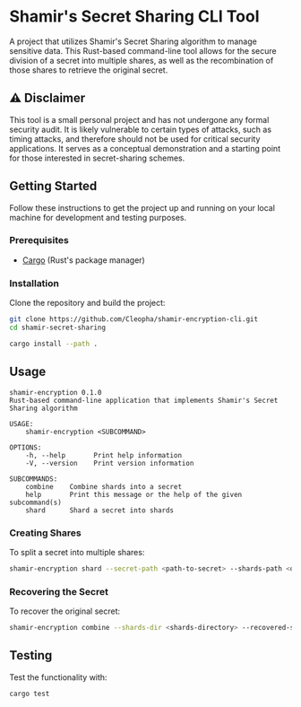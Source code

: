# Shamir's Secret Sharing CLI Tool

A project that utilizes Shamir's Secret Sharing algorithm to manage sensitive data. This Rust-based command-line tool allows for the secure division of a secret into multiple shares, as well as the recombination of those shares to retrieve the original secret.

## :warning: Disclaimer

This tool is a small personal project and has not undergone any formal security audit. It is likely vulnerable to certain types of attacks, such as timing attacks, and therefore should not be used for critical security applications. It serves as a conceptual demonstration and a starting point for those interested in secret-sharing schemes.

## Getting Started

Follow these instructions to get the project up and running on your local machine for development and testing purposes.

### Prerequisites

- [Cargo](https://www.rust-lang.org/) (Rust's package manager)

### Installation

Clone the repository and build the project:

```sh
git clone https://github.com/Cleopha/shamir-encryption-cli.git
cd shamir-secret-sharing

cargo install --path .
```

## Usage

```
shamir-encryption 0.1.0
Rust-based command-line application that implements Shamir's Secret Sharing algorithm

USAGE:
    shamir-encryption <SUBCOMMAND>

OPTIONS:
    -h, --help       Print help information
    -V, --version    Print version information

SUBCOMMANDS:
    combine    Combine shards into a secret
    help       Print this message or the help of the given subcommand(s)
    shard      Shard a secret into shards
```

### Creating Shares

To split a secret into multiple shares:

```sh
shamir-encryption shard --secret-path <path-to-secret> --shards-path <output-directory> --parts <number-of-shares> --threshold <shares-needed-to-recover>
```

### Recovering the Secret

To recover the original secret:

```sh
shamir-encryption combine --shards-dir <shards-directory> --recovered-secret-path <recovery-path>
```

## Testing

Test the functionality with:

```sh
cargo test
```

